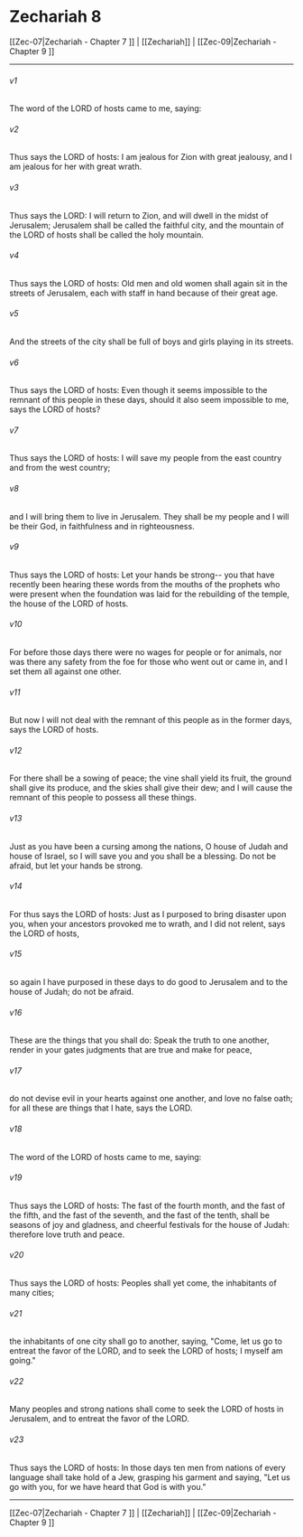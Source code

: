 # Zechariah 8

[[Zec-07|Zechariah - Chapter 7 ]] | [[Zechariah]] | [[Zec-09|Zechariah - Chapter 9 ]]
***

###### v1
The word of the LORD of hosts came to me, saying:
###### v2
Thus says the LORD of hosts: I am jealous for Zion with great jealousy, and I am jealous for her with great wrath.
###### v3
Thus says the LORD: I will return to Zion, and will dwell in the midst of Jerusalem; Jerusalem shall be called the faithful city, and the mountain of the LORD of hosts shall be called the holy mountain.
###### v4
Thus says the LORD of hosts: Old men and old women shall again sit in the streets of Jerusalem, each with staff in hand because of their great age.
###### v5
And the streets of the city shall be full of boys and girls playing in its streets.
###### v6
Thus says the LORD of hosts: Even though it seems impossible to the remnant of this people in these days, should it also seem impossible to me, says the LORD of hosts?
###### v7
Thus says the LORD of hosts: I will save my people from the east country and from the west country;
###### v8
and I will bring them to live in Jerusalem. They shall be my people and I will be their God, in faithfulness and in righteousness.
###### v9
Thus says the LORD of hosts: Let your hands be strong-- you that have recently been hearing these words from the mouths of the prophets who were present when the foundation was laid for the rebuilding of the temple, the house of the LORD of hosts.
###### v10
For before those days there were no wages for people or for animals, nor was there any safety from the foe for those who went out or came in, and I set them all against one other.
###### v11
But now I will not deal with the remnant of this people as in the former days, says the LORD of hosts.
###### v12
For there shall be a sowing of peace; the vine shall yield its fruit, the ground shall give its produce, and the skies shall give their dew; and I will cause the remnant of this people to possess all these things.
###### v13
Just as you have been a cursing among the nations, O house of Judah and house of Israel, so I will save you and you shall be a blessing. Do not be afraid, but let your hands be strong.
###### v14
For thus says the LORD of hosts: Just as I purposed to bring disaster upon you, when your ancestors provoked me to wrath, and I did not relent, says the LORD of hosts,
###### v15
so again I have purposed in these days to do good to Jerusalem and to the house of Judah; do not be afraid.
###### v16
These are the things that you shall do: Speak the truth to one another, render in your gates judgments that are true and make for peace,
###### v17
do not devise evil in your hearts against one another, and love no false oath; for all these are things that I hate, says the LORD.
###### v18
The word of the LORD of hosts came to me, saying:
###### v19
Thus says the LORD of hosts: The fast of the fourth month, and the fast of the fifth, and the fast of the seventh, and the fast of the tenth, shall be seasons of joy and gladness, and cheerful festivals for the house of Judah: therefore love truth and peace.
###### v20
Thus says the LORD of hosts: Peoples shall yet come, the inhabitants of many cities;
###### v21
the inhabitants of one city shall go to another, saying, "Come, let us go to entreat the favor of the LORD, and to seek the LORD of hosts; I myself am going."
###### v22
Many peoples and strong nations shall come to seek the LORD of hosts in Jerusalem, and to entreat the favor of the LORD.
###### v23
Thus says the LORD of hosts: In those days ten men from nations of every language shall take hold of a Jew, grasping his garment and saying, "Let us go with you, for we have heard that God is with you."

***

[[Zec-07|Zechariah - Chapter 7 ]] | [[Zechariah]] | [[Zec-09|Zechariah - Chapter 9 ]]
